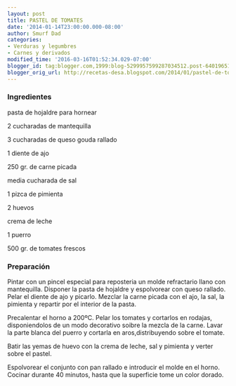 ```yaml
---
layout: post
title: PASTEL DE TOMATES
date: '2014-01-14T23:00:00.000-08:00'
author: Smurf Dad
categories:
- Verduras y legumbres
- Carnes y derivados
modified_time: '2016-03-16T01:52:34.029-07:00'
blogger_id: tag:blogger.com,1999:blog-5299957599287034512.post-6401965151963939132
blogger_orig_url: http://recetas-desa.blogspot.com/2014/01/pastel-de-tomates.html
---
```


<h3>Ingredientes</h3>
pasta de hojaldre para hornear

2 cucharadas de mantequilla

3 cucharadas de queso gouda rallado

1 diente de ajo

250 gr. de carne picada

media cucharada de sal

1 pizca de pimienta

2 huevos

crema de leche

1 puerro

500 gr. de tomates frescos

<h3>Preparación</h3>
Pintar con un pincel especial para reposteria un molde refractario llano con mantequilla. Disponer la pasta de hojaldre y espolvorear con queso rallado. Pelar el diente de ajo y picarlo. Mezclar la carne picada con el ajo, la sal, la pimienta y repartir por el interior de la pasta.

Precalentar el horno a 200ºC. Pelar los tomates y cortarlos en rodajas, disponiendolos de un modo decorativo soibre la mezcla de la carne. Lavar la parte blanca del puerro y cortarla en aros,distribuyendo sobre el tomate.

Batir las yemas de huevo con la crema de leche, sal y pimienta y verter sobre el pastel.

Espolvorear el conjunto con pan rallado e introducir el molde en el horno. Cocinar durante 40 minutos, hasta que la superficie tome un color dorado.